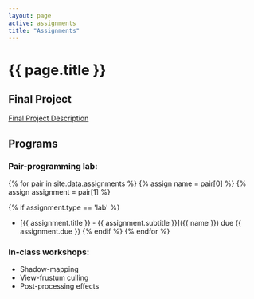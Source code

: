 ```yaml
---
layout: page
active: assignments
title: "Assignments"
---
```


# {{ page.title }}

## Final Project

[Final Project Description](final)


## Programs

### Pair-programming lab:

{% for pair in site.data.assignments %}
  {% assign name = pair[0] %}
  {% assign assignment = pair[1] %}

  {% if assignment.type == 'lab' %}
- [{{ assignment.title }} - {{ assignment.subtitle }}]({{ name }}) due {{ assignment.due }}
  {% endif %}
{% endfor %}

### In-class workshops:

- Shadow-mapping
- View-frustum culling
- Post-processing effects

